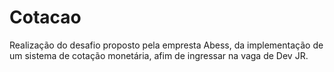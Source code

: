 # Cotacao
Realização do desafio proposto pela empresta Abess, da implementação de um sistema de cotação monetária, afim de ingressar na vaga de Dev JR.

